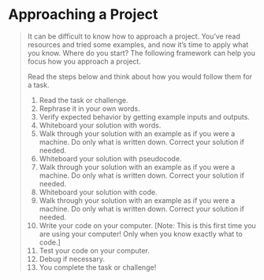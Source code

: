 # Approaching a Project

> It can be difficult to know how to approach a project. You’ve read resources and tried some examples, and now it’s time to apply what you know. Where do you start? The following framework can help you focus how you approach a project.
>
> Read the steps below and think about how you would follow them for a task.
>
> 1. Read the task or challenge.
> 2. Rephrase it in your own words.
> 3. Verify expected behavior by getting example inputs and outputs.
> 4. Whiteboard your solution with words.
> 5. Walk through your solution with an example as if you were a machine. Do only what is written down. Correct your solution if needed.
> 6. Whiteboard your solution with pseudocode.
> 7. Walk through your solution with an example as if you were a machine. Do only what is written down. Correct your solution if needed.
> 8. Whiteboard your solution with code.
> 9. Walk through your solution with an example as if you were a machine. Do only what is written down. Correct your solution if needed.
> 10. Write your code on your computer. [Note: This is this first time you are using your computer! Only when you know exactly what to code.]
> 11. Test your code on your computer.
> 12. Debug if necessary.
> 13. You complete the task or challenge!
